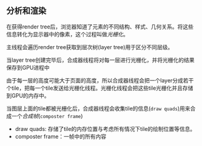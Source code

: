 ## 分析和渲染

在获得render tree后，浏览器知道了元素的不同结构、样式、几何关系。将这些信息转化为显示器中的像素，这个过程叫做*光栅化*。

主线程会遍历render tree获取到层次树(layer tree)用于区分不同层级。

当layer tree创建完毕后，合成器线程将对每一层进行光栅化，并将光栅化的结果保存到GPU进程中

由于每一层的高度可能大于页面的高度，所以合成器线程会把一个layer分成若干个tile，把每一个tile发送给光栅化线程。光栅化线程会把这些tile光栅化并且存储到GPU的内存中。

当图层上面的tile都被光栅化后，合成器线程会收集tile的信息(`draw quads`)用来合成一个*合成帧*(`composter frame`)
* draw quads: 存储了tile的内存位置与考虑所有情况下tile的绘制位置等信息。
* composter frame：一帧中的所有内容